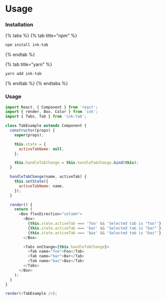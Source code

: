 # Usage

### Installation

{% tabs %}
{% tab title="npm" %}
```bash
npm install ink-tab
```
{% endtab %}

{% tab title="yarn" %}
```bash
yarn add ink-tab
```
{% endtab %}
{% endtabs %}

### Usage

```javascript
import React, { Component } from 'react';
import { render, Box, Color } from 'ink';
import { Tabs, Tab } from 'ink-tab';

class TabExample extends Component {
  constructor(props) {
    super(props);

    this.state = {
      activeTabName: null,
    };

    this.handleTabChange = this.handleTabChange.bind(this);
  }

  handleTabChange(name, activeTab) {
    this.setState({
      activeTabName: name,
    });
  }

  render() {
    return (
      <Box flexDirection="column">
        <Box>
          {this.state.activeTab === 'foo' && 'Selected tab is "foo"'}
          {this.state.activeTab === 'bar' && 'Selected tab is "bar"'}
          {this.state.activeTab === 'baz' && 'Selected tab is "baz"'}
        </Box>

        <Tabs onChange={this.handleTabChange}>
          <Tab name="foo">Foo</Tab>
          <Tab name="bar">Bar</Tab>
          <Tab name="baz">Baz</Tab>
        </Tabs>
      </Box>
    );
  }
}

render(<TabExample />);
```

